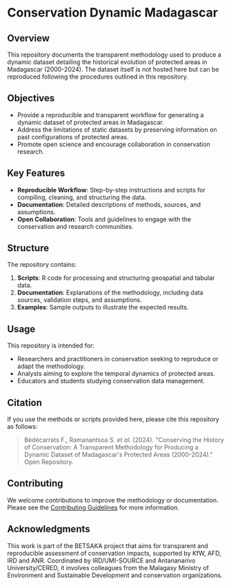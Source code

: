 # Conservation Dynamic Madagascar

## Overview
This repository documents the transparent methodology used to produce a dynamic dataset detailing the historical evolution of protected areas in Madagascar (2000-2024). The dataset itself is not hosted here but can be reproduced following the procedures outlined in this repository.

## Objectives
- Provide a reproducible and transparent workflow for generating a dynamic dataset of protected areas in Madagascar.
- Address the limitations of static datasets by preserving information on past configurations of protected areas.
- Promote open science and encourage collaboration in conservation research.

## Key Features
- **Reproducible Workflow**: Step-by-step instructions and scripts for compiling, cleaning, and structuring the data.
- **Documentation**: Detailed descriptions of methods, sources, and assumptions.
- **Open Collaboration**: Tools and guidelines to engage with the conservation and research communities.

## Structure
The repository contains:
1. **Scripts**: R code for processing and structuring geospatial and tabular data.
2. **Documentation**: Explanations of the methodology, including data sources, validation steps, and assumptions.
3. **Examples**: Sample outputs to illustrate the expected results.

## Usage
This repository is intended for:
- Researchers and practitioners in conservation seeking to reproduce or adapt the methodology.
- Analysts aiming to explore the temporal dynamics of protected areas.
- Educators and students studying conservation data management.

## Citation
If you use the methods or scripts provided here, please cite this repository as follows:
> Bédécarrats F., Ramanantsoa S. *et al.* (2024). "Conserving the History of Conservation: A Transparent Methodology for Producing a Dynamic Dataset of Madagascar's Protected Areas (2000-2024)." Open Repository.

## Contributing
We welcome contributions to improve the methodology or documentation. Please see the [Contributing Guidelines](docs/contributing.md) for more information.

## Acknowledgments
This work is part of the BETSAKA project that aims for transparent and reproducible assessment of conservation impacts, supported by KfW, AFD, IRD and ANR. Coordinated by IRD/UMI-SOURCE and Antananarivo University/CERED, it involves colleagues from the Malagasy Ministry of Environment and Sustainable Development and conservation organizations.
